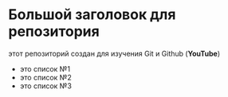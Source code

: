 # Большой заголовок для репозитория
этот репозиторий создан для изучения Git и Github (**YouTube**)

- это список №1
- это список №2
- это список №3
